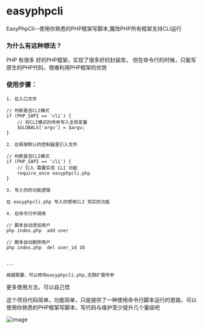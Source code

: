 # easyphpcli
EasyPhpCli--使用你熟悉的PHP框架写脚本,魔改PHP所有框架支持CLI运行  


### 为什么有这种想法？

PHP 有很多 好的PHP框架，实现了很多好的封装库， 但在命令行的时候，只能写原生的PHP代码，很难利用PHP框架的优势


### 使用步骤：
```
1. 在入口文件

// 判断是否CLI模式
if (PHP_SAPI == 'cli') {
	// 将CLI模式的传参写入全局变量
	$GLOBALS['argv'] = $argv;
}

2. 在框架默认的控制器里引入文件

// 判断是否CLI模式
if (PHP_SAPI == 'cli') {
	// 引入 需要实现 CLI 功能	
	require_once easyphpcli.php
}

3. 写入你的功能逻辑

在 easyphpcli.php 写入你想用CLI 现实的功能 

4. 在命令行中调用

// 脚本自动添加用户
php index.php  add user

// 脚本自动删除用户
php index.php  del user_id 10


...

根据需要，可以修改easyphpcli.php,无限扩展传参
```
更多使用方法，可以自己悟

这个项目代码简单，功能简单，只是提供了一种使用命令行脚本运行的思路，可以使用你熟悉的PHP框架写脚本，写代码与维护至少提升几个量级吧

![image](https://user-images.githubusercontent.com/9480946/182517966-928113ae-456f-4cab-a9f0-d9920d0d9f87.png)

